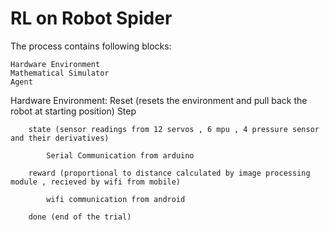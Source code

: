 # RL on Robot Spider

The process contains following blocks:
	
	Hardware Environment
	Mathematical Simulator
	Agent

Hardware Environment:
	Reset (resets the environment and pull back the robot at starting position)
	Step

		state (sensor readings from 12 servos , 6 mpu , 4 pressure sensor and their derivatives)

			Serial Communication from arduino

		reward (proportional to distance calculated by image processing module , recieved by wifi from mobile)

			wifi communication from android
			
		done (end of the trial)


	
